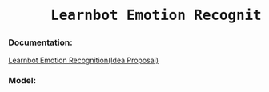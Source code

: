  <h1><pre>     Learnbot Emotion Recognition Proposal Model</pre></h1> 

### Documentation: 

[Learnbot Emotion Recognition(Idea Proposal)](https://github.com/shreyashk09/Learnbot-Emotion-Recognition-Proposed-Model/blob/master/Masking%20-%20FACS%20-%20AUs%20%E2%80%93%20Xgboost.md)

### Model:
